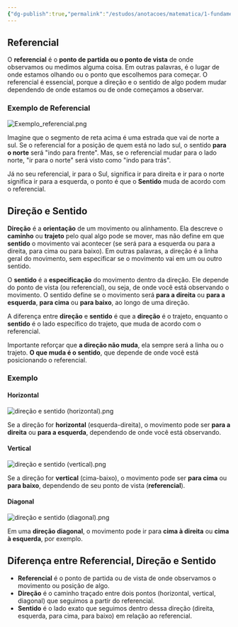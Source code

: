 ```yaml
---
{"dg-publish":true,"permalink":"/estudos/anotacoes/matematica/1-fundamental-1/4-geometria-plana/4-3-direcao-e-sentido/"}
---
```


## Referencial

O **referencial** é o **ponto de partida ou o ponto de vista** de onde observamos ou medimos alguma coisa. Em outras palavras, é o lugar de onde estamos olhando ou o ponto que escolhemos para começar. O referencial é essencial, porque a direção e o sentido de algo podem mudar dependendo de onde estamos ou de onde começamos a observar.

### Exemplo de Referencial

![Exemplo_referencial.png](/img/user/assets/Notas/Matem%C3%A1tica%20e%20Natureza/1.%20Fundamental%201/4.%20Geometria%20plana/4.3.%20Dire%C3%A7%C3%A3o%20e%20sentido/Exemplo_referencial.png)

Imagine que o segmento de reta acima é uma estrada que vai de norte a sul. Se o referencial for a posição de quem está no lado sul, o sentido **para o norte** será "indo para frente". Mas, se o referencial mudar para o lado norte, "ir para o norte" será visto como "indo para trás".

Já no seu referencial, ir para o Sul, significa ir para direita e ir para o norte significa ir para a esquerda, o ponto é que o **Sentido** muda de acordo com o referencial.

## Direção e Sentido

**Direção** é a **orientação** de um movimento ou alinhamento. Ela descreve o **caminho** ou **trajeto** pelo qual algo pode se mover, mas não define em que **sentido** o movimento vai acontecer (se será para a esquerda ou para a direita, para cima ou para baixo). Em outras palavras, a direção é a linha geral do movimento, sem especificar se o movimento vai em um ou outro sentido.

O **sentido** é a **especificação** do movimento dentro da direção. Ele depende do ponto de vista (ou referencial), ou seja, de onde você está observando o movimento. O sentido define se o movimento será **para a direita** ou **para a esquerda**, **para cima** ou **para baixo**, ao longo de uma direção.

A diferença entre **direção** e **sentido** é que a **direção** é o trajeto, enquanto o **sentido** é o lado específico do trajeto, que muda de acordo com o referencial.

Importante reforçar que **a direção não muda**, ela sempre será a linha ou o trajeto. **O que muda é o sentido**, que depende de onde você está posicionando o referencial.

### Exemplo

#### Horizontal

![direção e sentido (horizontal).png](/img/user/assets/Notas/Matem%C3%A1tica%20e%20Natureza/1.%20Fundamental%201/4.%20Geometria%20plana/4.3.%20Dire%C3%A7%C3%A3o%20e%20sentido/dire%C3%A7%C3%A3o%20e%20sentido%20(horizontal).png)

Se a direção for **horizontal** (esquerda-direita), o movimento pode ser **para a direita** ou **para a esquerda**, dependendo de onde você está observando.

#### Vertical

![direção e sentido (vertical).png](/img/user/assets/Notas/Matem%C3%A1tica%20e%20Natureza/1.%20Fundamental%201/4.%20Geometria%20plana/4.3.%20Dire%C3%A7%C3%A3o%20e%20sentido/dire%C3%A7%C3%A3o%20e%20sentido%20(vertical).png)

Se a direção for **vertical** (cima-baixo), o movimento pode ser **para cima** ou **para baixo**, dependendo de seu ponto de vista (**referencial**).

#### Diagonal

![direção e sentido (diagonal).png](/img/user/assets/Notas/Matem%C3%A1tica%20e%20Natureza/1.%20Fundamental%201/4.%20Geometria%20plana/4.3.%20Dire%C3%A7%C3%A3o%20e%20sentido/dire%C3%A7%C3%A3o%20e%20sentido%20(diagonal).png)

Em uma **direção diagonal**, o movimento pode ir para **cima à direita** ou **cima à esquerda**, por exemplo.

## Diferença entre Referencial, Direção e Sentido

- **Referencial** é o ponto de partida ou de vista de onde observamos o movimento ou posição de algo.
- **Direção** é o caminho traçado entre dois pontos (horizontal, vertical, diagonal) que seguimos a partir do referencial.
- **Sentido** é o lado exato que seguimos dentro dessa direção (direita, esquerda, para cima, para baixo) em relação ao referencial.
